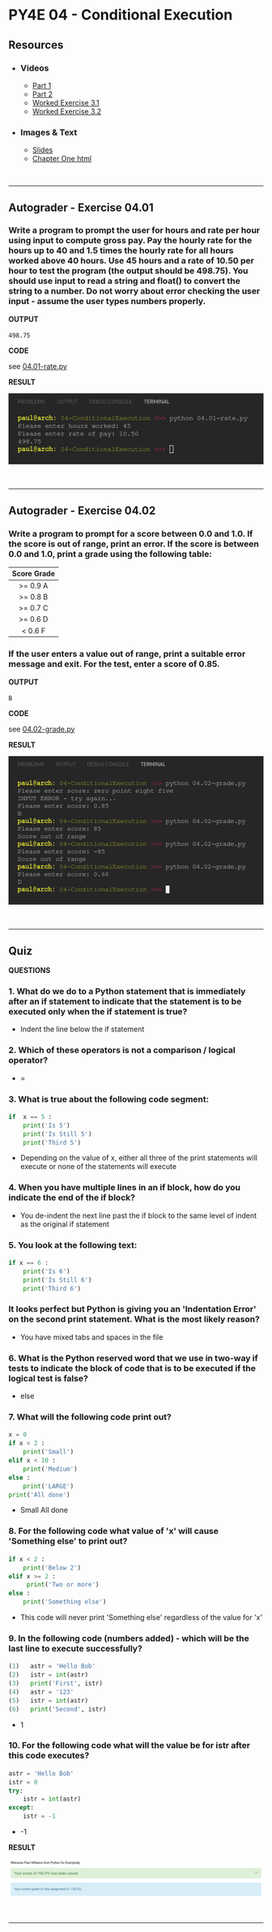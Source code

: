 # PY4E 04 - Conditional Execution

## Resources

- ### Videos
  - [Part 1](https://youtu.be/2aA3VBdcl6A)
  - [Part 2](https://youtu.be/OczkNrHPBps)
  - [Worked Exercise 3.1](https://youtu.be/oUMQbZ4SBuM)
  - [Worked Exercise 3.2](https://youtu.be/-iUA4cCKRlM)
- ### Images & Text
  - [Slides](../Resources/Slides/Pythonlearn-03-Conditional.pptx)
  - [Chapter One html](https://www.py4e.com/html3/03-conditional)

<br>

---

## Autograder - Exercise 04.01

### Write a program to prompt the user for hours and rate per hour using input to compute gross pay. Pay the hourly rate for the hours up to 40 and 1.5 times the hourly rate for all hours worked above 40 hours. Use 45 hours and a rate of 10.50 per hour to test the program (the output should be 498.75). You should use input to read a string and float() to convert the string to a number. Do not worry about error checking the user input - assume the user types numbers properly.

**OUTPUT**

`498.75`

**CODE**

see [04.01-rate.py](04.01-rate.py)

**RESULT**

![Console Output](04.01-ConsoleOutput.png)

<br>

---

## Autograder - Exercise 04.02

### Write a program to prompt for a score between 0.0 and 1.0. If the score is out of range, print an error. If the score is between 0.0 and 1.0, print a grade using the following table:
| Score Grade |
|:-----------:|
| >= 0.9 A    |
| >= 0.8 B    |
| >= 0.7 C    |
| >= 0.6 D    |
| < 0.6 F     |
### If the user enters a value out of range, print a suitable error message and exit. For the test, enter a score of 0.85.

**OUTPUT**

`B`

**CODE**

see [04.02-grade.py](04.02-grade.py)

**RESULT**

![Console Output](04.02-ConsoleOutput.png)

<br>

---

## Quiz

**QUESTIONS**

### 1. What do we do to a Python statement that is immediately after an if statement to indicate that the statement is to be executed only when the if statement is true?

  - Indent the line below the if statement

### 2. Which of these operators is not a comparison / logical operator?

  - =

### 3. What is true about the following code segment:

```python
if  x == 5 :
    print('Is 5')
    print('Is Still 5')
    print('Third 5')
```

  - Depending on the value of x, either all three of the print statements will execute or none of the statements will execute

### 4. When you have multiple lines in an if block, how do you indicate the end of the if block?

  - You de-indent the next line past the if block to the same level of indent as the original if statement

### 5. You look at the following text:

```python
if x == 6 :
    print('Is 6')
    print('Is Still 6')
    print('Third 6')
```

### It looks perfect but Python is giving you an 'Indentation Error' on the second print statement. What is the most likely reason?

  - You have mixed tabs and spaces in the file

### 6. What is the Python reserved word that we use in two-way if tests to indicate the block of code that is to be executed if the logical test is false?

  - else

### 7. What will the following code print out?

```python
x = 0
if x < 2 :
    print('Small')
elif x < 10 :
    print('Medium')
else :
    print('LARGE')
print('All done')
```

  - Small All done

### 8. For the following code what value of 'x' will cause 'Something else' to print out?

```python
if x < 2 :
    print('Below 2')
elif x >= 2 :
     print('Two or more')
else :
    print('Something else')
```

  - This code will never print 'Something else' regardless of the value for 'x'

### 9. In the following code (numbers added) - which will be the last line to execute successfully?

```python
(1)   astr = 'Hello Bob'
(2)   istr = int(astr)
(3)   print('First', istr)
(4)   astr = '123'
(5)   istr = int(astr)
(6)   print('Second', istr)
```

  - 1

### 10. For the following code what will the value be for istr after this code executes?

```python
astr = 'Hello Bob'
istr = 0
try:
    istr = int(astr)
except:
    istr = -1
```

  - -1

**RESULT**

![Quiz Result](04.03-QuizResult.png)

<br>

---
